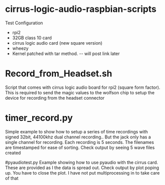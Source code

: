 # cirrus-logic-audio-raspbian-scripts
Test Configuration
* rpi2 
* 32GB class 10 card
* cirrus logic audio card (new square version)
* wheezy
* Kernel patched with tar method. -- will post link later 

# Record_from_Headset.sh
Script that comes with cirrus logic audio board for rpi2 (square form factor). This is required to send the magic values to the wolfson chip to setup the device for recording from the headset connector

# timer_record.py 
Simple example to show how to setup a series of time recordings with signed 32bit, 44100khz dual channel recording.. But the jack only has a single channel for recording. Each recording is 5 seconds. The filenames are timestamped for ease of sorting. 
Check output by seeing 5 wave files created

#pyaudiotest.py
Example showing how to use pyaudio with the cirrus card.  These are provided as I the data is spread out. 
Check output by plot poping up. You have to close the plot. I have not put multiprocessing in to take care of that
